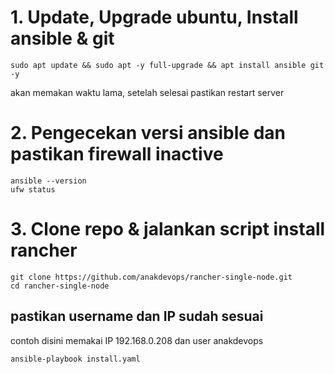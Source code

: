 
# 1. Update, Upgrade ubuntu, Install ansible & git

```
sudo apt update && sudo apt -y full-upgrade && apt install ansible git -y
```

akan memakan waktu lama, setelah selesai pastikan restart server


# 2. Pengecekan versi ansible dan pastikan firewall inactive

```
ansible --version
ufw status
```

# 3. Clone repo & jalankan script install rancher

```
git clone https://github.com/anakdevops/rancher-single-node.git
cd rancher-single-node
```
## pastikan username dan IP sudah sesuai
contoh disini memakai IP 192.168.0.208 dan user anakdevops

```
ansible-playbook install.yaml
```
